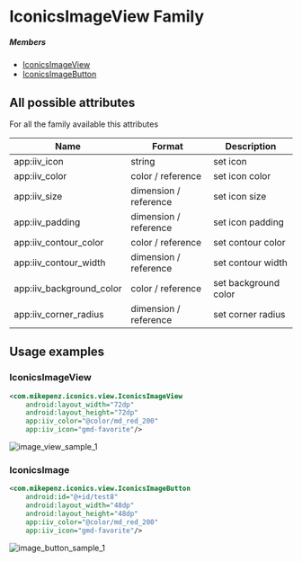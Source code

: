 # IconicsImageView Family

##### Members
- [IconicsImageView](#iconicsimageview)
- [IconicsImageButton](#iconicsimagebutton)

## All possible attributes

For all the family available this attributes

| Name | Format | Description |
| --- | --- | --- |
| app:iiv_icon             | string                | set icon
| app:iiv_color            | color / reference     | set icon color
| app:iiv_size             | dimension / reference | set icon size
| app:iiv_padding          | dimension / reference | set icon padding
| app:iiv_contour_color    | color / reference     | set contour color
| app:iiv_contour_width    | dimension / reference | set contour width
| app:iiv_background_color | color / reference     | set background color
| app:iiv_corner_radius    | dimension / reference | set corner radius

## Usage examples

### IconicsImageView
```xml
<com.mikepenz.iconics.view.IconicsImageView
    android:layout_width="72dp"
    android:layout_height="72dp"
    app:iiv_color="@color/md_red_200"
    app:iiv_icon="gmd-favorite"/>
```
![image_view_sample_1][1]

### IconicsImage
```xml
<com.mikepenz.iconics.view.IconicsImageButton
    android:id="@+id/test8"
    android:layout_width="48dp"
    android:layout_height="48dp"
    app:iiv_color="@color/md_red_200"
    app:iiv_icon="gmd-favorite"/>
```
![image_button_sample_1][2]

  [1]: https://github.com/zTrap/Android-Iconics/blob/develop/DEV/github/wiki/image_view_sample_1.PNG
  [2]: https://github.com/zTrap/Android-Iconics/blob/develop/DEV/github/wiki/image_button_sample_1.PNG
